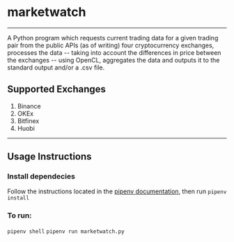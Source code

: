 # marketwatch
---
A Python program which requests current trading data for a given trading pair from the public APIs (as of writing) four cryptocurrency exchanges, processes the data -- taking into account the differences in price between the exchanges -- using OpenCL, aggregates the data and outputs it to the standard output and/or a .csv file.

## Supported Exchanges
1. Binance
2. OKEx
3. Bitfinex
4. Huobi
---
## Usage Instructions
### Install dependecies
Follow the instructions located in the [pipenv documentation](https://docs.pipenv.org/install/), then run 
`pipenv install`
### To run:
`pipenv shell`
`pipenv run marketwatch.py`
